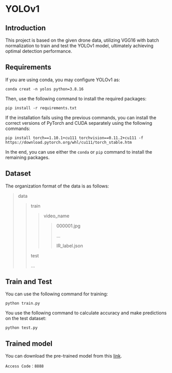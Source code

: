 # YOLOv1

## Introduction

This project is based on the given drone data, utilizing VGG16 with batch normalization to train and test the YOLOv1 model, ultimately achieving optimal detection performance.

## Requirements

If you are using conda, you may configure YOLOv1 as:

```
conda creat -n yolos python=3.8.16
```

Then, use the following command to install the required packages:

```
pip install -r requirements.txt
```

If the installation fails using the previous commands, you can install the correct versions of PyTorch and CUDA separately using the following commands:

```
pip install torch==1.10.1+cu111 torchvision==0.11.2+cu111 -f  https://download.pytorch.org/whl/cu111/torch_stable.htm
```

In the end, you can use either the `conda` or `pip` command to install the remaining packages.

## Dataset

The organization format of the data is as follows:

> data
>
> > train
> >
> > > video_name
> > >
> > > > 000001.jpg
> > > >
> > > > ...
> > > >
> > > > IR_label.json
> >
> > test
> >
> > ...

## Train and Test

You can use the following command for training:

```
python train.py
```

You use the following command to calculate accuracy and make predictions on the test dataset:

```
python test.py
```

## Trained model

You can download the pre-trained model from this [link]([恒源云_GPUSHARE-恒源智享云](https://gpushare.com/center/hire)).

```
Access Code：8888
```